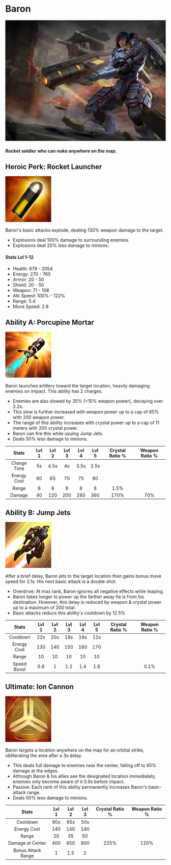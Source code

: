 # Baron

![](../../.gitbook/assets/image%20%2835%29.png)

#### Rocket soldier who can nuke anywhere on the map.

## Heroic Perk: Rocket Launcher

![Rocket Launcher](../../.gitbook/assets/image%20%28248%29.png)

Baron's basic attacks explode, dealing 130% weapon damage to the target.

* Explosions deal 100% damage to surrounding enemies.
* Explosions deal 20% less damage to minions.

#### Stats Lvl 1-12

* Health: 679 - 2054
* Energy: 270 - 765
* Armor: 20 - 50
* Shield: 20 - 50
* Weapon: 71 - 108
* Atk Speed: 100% - 122%
* Range: 5.4
* Move Speed: 2.8

## Ability A: Porcupine Mortar

![Porcupine Mortar](../../.gitbook/assets/image%20%28183%29.png)

Baron launches artillery toward the target location, heavily damaging enemies on impact. This ability has 2 charges.

* Enemies are also slowed by 35% \(+15% weapon power\), decaying over 2.2s.
* This slow is further increased with weapon power up to a cap of 65% with 200 weapon power.
* The range of this ability increases with crystal power up to a cap of 11 meters with 200 crystal power.
* Baron can fire this while usuing Jump Jets.
* Deals 50% less damage to minions.

| Stats | Lvl 1 | Lvl 2 | Lvl 3 | Lvl 4 | Lvl 5 | Crystal      Ratio % | Weapon     Ratio % |
| :---: | :---: | :---: | :---: | :---: | :---: | :---: | :---: |
| Charge       Time | 5s | 4.5s | 4s | 3.5s | 2.5s |  |  |
| Energy       Cost | 60 | 65 | 70 | 75 | 80 |  |  |
| Range | 8 | 8 | 8 | 8 | 8 | 1.5% |  |
| Damage | 40 | 120 | 200 | 280 | 360 | 170% | 70% |

## Ability B: Jump Jets

![Jump Jets](../../.gitbook/assets/image%20%28102%29.png)

After a brief delay, Baron jets to the target location then gains bonus move speed for 2.1s. His next basic attack is a double shot.

* Overdrive: At max rank, Baron ignores all negative effects while leaping.
* Baron takes longer to power up the farther away he is from his destination. However, this delay is reduced by weapon & crystal power up to a maximum of 200 total.
* Basic attacks reduce this ability's cooldown by 12.5%

| Stats | Lvl 1 | Lvl 2 | Lvl 3 | Lvl 4 | Lvl 5 | Crystal      Ratio % | Weapon     Ratio % |
| :---: | :---: | :---: | :---: | :---: | :---: | :---: | :---: |
| Cooldown | 22s | 20s | 18s | 16s | 12s |  |  |
| Energy       Cost | 130 | 140 | 150 | 160 | 170 |  |  |
| Range | 10 | 10 | 10 | 10 | 10 |  |  |
| Speed        Boost | 0.8 | 1 | 1.2 | 1.4 | 1.8 |  | 0.1% |

## Ultimate: Ion Cannon

![Ion Cannon](../../.gitbook/assets/image%20%28246%29.png)

Baron targets a location anywhere on the map for an orbital strike, obliterating the area after a 3s delay.

* This deals full damage to enemies near the center, falling off to 65% damage at the edges.
* Although Baron & his allies see the designated location immediately, enemies only become aware of it 0.9s before impact.
* Passive: Each rank of this ability permanently increases Baron's basic-attack range.
* Deals 50% less damage to minions.

| Stats | Lvl 1 | Lvl 2 | Lvl 3 | Crystal Ratio % | Weapon Ratio % |
| :---: | :---: | :---: | :---: | :---: | :---: |
| Cooldown | 80s | 65s | 50s |  |  |
| Energy Cost | 140 | 140 | 140 |  |  |
| Range | 20 | 35 | 50 |  |  |
| Damage at         Center | 400 | 650 | 900 | 225% | 120% |
| Bonus Attack     Range | 1 | 1.5 | 2 |  |  |

